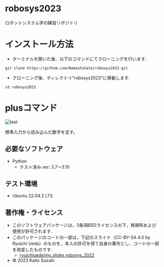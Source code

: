 # robosys2023
ロボットシステム学の練習リポジトリ
# インストール方法
* ターミナルを開いた後、以下のコマンドにてクローニングを行います.
``` 
git clone https://github.com/Namashikate/robosys2023.git 
```
* クローニング後、ディレクトリ"robosys2023"に移動します.
``` 
cd robosys2023 
```
# plusコマンド
![test](https://github.com/Namashikate/robosys2023/actions/workflows/test.yml/badge.svg)

標準入力から読み込んだ数字を足す。

## 必要なソフトウェア
* Python
  * テスト済み.ver: 3.7～3.10

## テスト環境
* Ubuntu 22.04.2 LTS

## 著作権・ライセンス
* このソフトウェアパッケージは，3条項BSDライセンスの下，再頒布および使用が許可されます．
* このパッケージのコードの一部は，下記のスライド（CC-BY-SA 4.0 by Ryuichi Ueda）のものを，本人の許可を得て自身の著作とし、コードの一部を改変したものです．
	*  [ryuichiueda/my_slides robosys_2022](https://github.com/ryuichiueda/my_slides/tree/master/robosys_2022)
* © 2023 Kaito Suzuki
